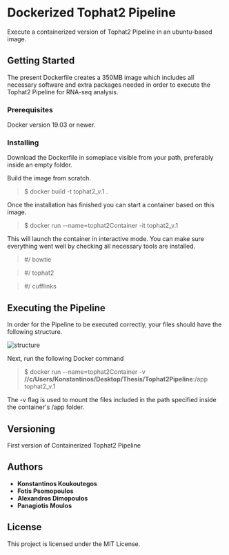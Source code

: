 # Dockerized Tophat2 Pipeline

Execute a containerized version of Tophat2 Pipeline in an ubuntu-based image. 

## Getting Started

The present Dockerfile creates a 350MB image which includes all necessary software and extra packages needed in order to execute the Tophat2 Pipeline for RNA-seq analysis. 

### Prerequisites

Docker version 19.03 or newer.

### Installing

Download the Dockerfile in someplace visible from your path, preferably inside an empty folder.

Build the image from scratch.


>$ docker build -t tophat2_v.1 .


Once the installation has finished you can start a container based on this image.


>$ docker run --name=tophat2Container -it tophat2_v.1


This will launch the container in interactive mode. You can make sure everything went well by checking all necessary tools are installed. 


> #/ bowtie

> #/ tophat2

> #/ cufflinks


## Executing the Pipeline

In order for the Pipeline to be executed correctly, your files should have the following structure.

![structure](https://user-images.githubusercontent.com/56021536/68129931-23bc6c00-ff23-11e9-94c5-27aa150beb84.png)

Next, run the following Docker command

>$ docker run --name=tophat2Container -v **//c/Users/Konstantinos/Desktop/Thesis/Tophat2Pipeline**:/app tophat2_v.1

The -v flag is used to mount the files included in the path specified inside the container's /app folder.

## Versioning

First version of Containerized Tophat2 Pipeline

## Authors

* **Konstantinos Koukoutegos** 
* **Fotis Psomopoulos** 
* **Alexandros Dimopoulos** 
* **Panagiotis Moulos** 


## License

This project is licensed under the MIT License.
